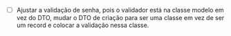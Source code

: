 - [ ] Ajustar a validação de senha, pois o validador está na classe modelo em vez do DTO, mudar o DTO de criação para ser uma classe em vez de ser um record e colocar a validação nessa classe.
